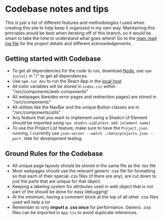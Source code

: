 # Codebase notes and tips

This is just a list of different features and methodologies I used when creating this site to help keep it organized in my own way. Maintaining this principles would be best when iterating off of this branch, so it would be smart to take the time to understand what goes where! Go to the [main read me file](../README.md) for the project details and different acknowledgements.

## Getting started with Codebase

- To get all dependencies for the code to run, download [Node](https://nodejs.org/en/), use `npm install` in "/" to get all dependences.
- Use `npm run dev` to run the React App in the [local host](http://localhost:3000/)
- All color variables will be stored in `index.css` within "/src/components/web-components"
- All webpages (besides error pages and redirection pages) are stored in "/src/components"
- All utilities like the NavBar and the unique Button classes are in "/src/components/utils"
- Any feature that you want to implement using a Shadcn UI Element should be imported using `npx shadcn-ui@latest add [element name]`
- To use the Project List feature, make sure to have the `Project.json` running. I currently use `json-server --watch ./data/projects.json --port 3000` for development testing.

## Ground Rules for the Codebase

- All unique page layouts should be stored in the same file as the .tsx file
- Most webpages should use the relevant generic .css file for formatting so that each of their special .css files (if there are any), are cut down to just the parts that are unique for that object.
- Keeping a labeling system for attributes used in web object that is not part of the should be done for easy debugging!
- At the minimum, having a comment block at the top of all other .css files used will help a lot
- Remember to only **import a .css once** for performance. Generic .css files can be imported in `App.tsx` to avoid duplicate references.
